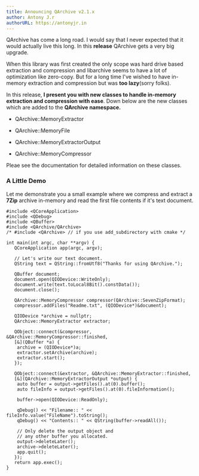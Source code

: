 ```yaml
---
title: Announcing QArchive v2.1.x
author: Antony J.r
authorURL: https://antonyjr.in
---
```


QArchive has come a long road. I would say that I never expected that it would actually live this long. In this **release** QArchive gets a very big upgrade.

When this library was first created the only scope was hard drive based extraction and compression and libarchive seems to have a lot of optimization like zero-copy. But for a long time I've wished to have in-memory extraction and compression but was **too lazy**(sorry folks).

In this release, **I present you with new classes to handle in-memory extraction and compression with ease**. Down below are the new classes which are added to the **QArchive namespace.**

   * QArchive::MemoryExtractor

   * QArchive::MemoryFile

   * QArchive::MemoryExtractorOutput

   * QArchive::MemoryCompressor

Pleae see the documentation for detailed information on these classes.

### A Little Demo

Let me demonstrate you a small example where we compress and extract a **7Zip** archive in-memory and read the first file contents if it's text document.

```
#include <QCoreApplication>
#include <QDebug>
#include <QBuffer>
#include <QArchive/QArchive>
/* #include <QArchive> // if you use add_subdirectory with cmake */

int main(int argc, char **argv) {
   QCoreApplication app(argc, argv);

   // Let's write our text document.
   QString text = QString::fromUtf8("Thanks for using QArchive.");

   QBuffer document;
   document.open(QIODevice::WriteOnly);
   document.write(text.toLocal8Bit().constData());
   document.close();

   QArchive::MemoryCompressor compressor(QArchive::SevenZipFormat);
   compressor.addFiles("Readme.txt", (QIODevice*)&document);

   QIODevice *archive = nullptr;
   QArchive::MemoryExtractor extractor;

   QObject::connect(&compressor, &QArchive::MemoryCompressor::finished,
   [&](QBuffer *a) {
	archive = (QIODevice*)a;
	extractor.setArchive(archive);
	extractor.start();
   });

   QObject::connect(&extractor, &QArchive::MemoryExtractor::finished,
   [&](QArchive::MemoryExtractorOutput *output) {
	auto buffer = output->getFiles().at(0).buffer();
	auto fileInfo = output->getFiles().at(0).fileInformation();

	buffer->open(QIODevice::ReadOnly);

	qDebug() << "Filename:: " << fileInfo.value("FileName").toString();
	qDebug() << "Contents:: " << QString(buffer->readAll());

	// Only delete the output object and 
	// any other buffer you allocated.	
	output->deleteLater();
	archive->deleteLater();
	app.quit();
   });
   return app.exec();
}
```

